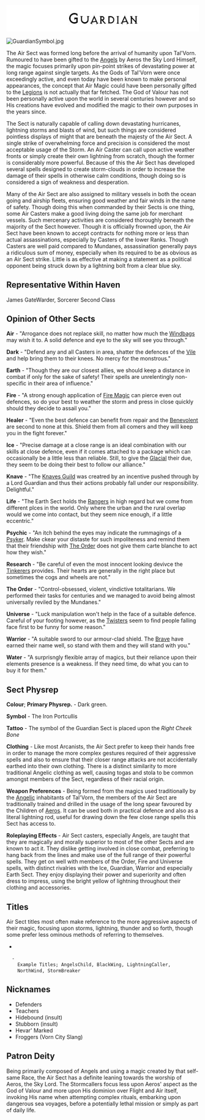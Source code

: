 

<div class="center" style="width: auto; margin-left: auto; margin-right: auto;">

![<File:Guardian.jpg>](Guardian.jpg "File:Guardian.jpg")

</div>

![GuardianSymbol.jpg](GuardianSymbol.jpg "GuardianSymbol.jpg")

The Air Sect was formed long before the arrival of humanity upon
Tal'Vorn. Rumoured to have been gifted to the [Angels](Angel "wikilink")
by Aeros the Sky Lord Himself, the magic focuses primarily upon
pin-point strikes of devastating power at long range against single
targets. As the Gods of Tal'Vorn were once exceedingly active, and even
today have been known to make personal appearances, the concept that Air
Magic could have been personally gifted to the
[Legions](Angel "wikilink") is not actually that far fetched. The God of
Valour has not been personally active upon the world in several
centuries however and so His creations have evolved and modified the
magic to their own purposes in the years since.

The Sect is naturally capable of calling down devastating hurricanes,
lightning storms and blasts of wind, but such things are considered
pointless displays of might that are beneath the majesty of the Air
Sect. A single strike of overwhelming force and precision is considered
the most acceptable usage of the Storm. An Air Caster can call upon
active weather fronts or simply create their own lightning from scratch,
though the former is considerably more powerful. Because of this the Air
Sect has developed several spells designed to create storm-clouds in
order to increase the damage of their spells in otherwise calm
conditions, though doing so is considered a sign of weakness and
desperation.

Many of the Air Sect are also assigned to military vessels in both the
ocean going and airship fleets, ensuring good weather and fair winds in
the name of safety. Though doing this when commanded by their Sects is
one thing, some Air Casters make a good living doing the same job for
merchant vessels. Such mercenary activities are considered thoroughly
beneath the majority of the Sect however. Though it is officially
frowned upon, the Air Sect have been known to accept contracts for
nothing more or less than actual assassinations, especially by Casters
of the lower Ranks. Though Casters are well paid compared to Mundanes,
assassination generally pays a ridiculous sum of money, especially when
its required to be as obvious as an Air Sect strike. Little is as
effective at making a statement as a political opponent being struck
down by a lightning bolt from a clear blue sky.

## **Representative Within Haven**

James GateWarder, Sorcerer Second Class

## **Opinion of Other Sects**

**Air** - "Arrogance does not replace skill, no matter how much the
[Windbags](Air_Sect "wikilink") may wish it to. A solid defence 
and eye to the sky will see you through."

**Dark** - "Defend any and all Casters in area, shatter the defences
of the [Vile](Dark_Sect "wikilink") and help bring them to their
knees. No mercy for the monstrous."

**Earth** - "Though they are our closest allies, we should keep a 
distance in combat if only for the sake of safety! Their spells are
unrelentingly non-specific in their area of influence."

**Fire** - "A strong enough application of [Fire Magic](Fire_Sect "wikilink") can pierce even
out defences, so do your best to weather the storm and press in close
quickly should they decide to assail you."

**Healer** - "Even the best defence can benefit from repair and the
[Benevolent](Healer_Sect "wikilink") are second to none at this. Shield
them from all comers and they will keep you in the fight forever."

**Ice** - "Precise damage at a close range is an ideal combination
with our skills at close defence, even if it comes attached to
a package which can occasionally be a little less than reliable.
Still, to give the [Glacial](Ice_Sect "wikilink") their due, they
seem to be doing their best to follow our alliance."

**Knave** - "The [Knaves Guild](Knaves_Guild "wikilink") was creatred by an incentive pushed
through by a Lord Guardian and thus their actions probably fall under
our responsibility. Delightful."

**Life** - "The Earth Sect holds the [Rangers](Life_Sect "wikilink") in
high regard but we come from different plces in the world. Only where the 
urban and the rural overlap would we come into contact, but they seem nice
enough, if a little eccentric."

**Psychic** - "An itch behind the eyes may indicate the rummagings of
a [Psyker](Psychic_Sect "wikilink"). Make ckear your distaste for such
impoliteness and remind them that their friendship with
[The Order](Order_Sect "wikilink") does not give them carte blanche
to act how they wish."

**Research** - "Be careful of even the most innocent looking devivce
the [Tinkerers](Research_Sect "wikilink") provides. Their hearts are 
generally in the right place but sometimes the cogs and wheels are not."

**The Order** - "Control-obsessed, violent, vindictive totalitarians. 
We performed their tasks for centuries and we managed to avoid being 
almost universally reviled by the Mundanes."

**Universe** - "Luck manipulation won't help in the face of a suitable
defence. Careful of your footing however, as the [Twisters](Universe_Sect "wikilink")
seem to find people falling face first to be funny for some reason."

**Warrior** - "A suitable sword to our armour-clad shield. The 
[Brave](Warrior_Sect "wikilink") have earned their name well, 
so stand with them and they will stand with you."

**Water** - "A surprisngly flexible array of magics, but their 
reliance upon their elements presence is a weakness. If they
need time, do what you can to buy it for them."

## **Sect Physrep**

**Colour**; **Primary Physrep.** - Dark green.

**Symbol** - The Iron Portcullis

**Tattoo** - The symbol of the Guardian Sect is placed upon the *Right Cheek Bone*

**Clothing** - Like most Arcanists, the Air Sect prefer to keep their
hands free in order to manage the more complex gestures required of
their aggressive spells and also to ensure that their closer range
attacks are not accidentally earthed into their own clothing. There is a
distinct similarity to more traditional Angelic clothing as well,
causing togas and stola to be common amongst members of the Sect,
regardless of their racial origin.

**Weapon Preferences** - Being formed from the magics used traditionally
by the [Angelic](Angel "wikilink") inhabitants of Tal'Vorn, the members
of the Air Sect are traditionally trained and drilled in the usage of
the long spear favoured by the Children of
[Aeros](Aeros_the_Valorous "wikilink"). It can be used both in practical
defence and also as a literal lightning rod, useful for drawing down the
few close range spells this Sect has access to.

**Roleplaying Effects** - Air Sect casters, especially Angels, are
taught that they are magically and morally superior to most of the other
Sects and are known to act it. They dislike getting involved in close
combat, preferring to hang back from the lines and make use of the full
range of their powerful spells. They get on well with members of the
Order, Fire and Universe spells, with distinct rivalries with the Ice,
Guardian, Warrior and especially Earth Sect. They enjoy displaying their
power and superiority and often dress to impress, using the bright
yellow of lightning throughout their clothing and accessories.

## **Titles**

Air Sect titles most often make reference to the more aggressive aspects
of their magic, focusing upon storms, lightning, thunder and so forth,
though some prefer less ominous methods of referring to themselves.

  -

      -
        Example Titles; AngelsChild, BlackWing, LightningCaller,
        NorthWind, StormBreaker

## **Nicknames**

  - Defenders
  - Teachers
  - Hidebound (insult)
  - Stubborn (insult)
  - Hevar' Marked
  - Froggers (Vorn City Slang)

## **Patron Deity**

Being primarily composed of Angels and using a magic created by that
self-same Race, the Air Sect has a definite leaning towards the worship
of Aeros, the Sky Lord. The Stormcallers focus less upon Aeros' aspect
as the God of Valour and more upon His dominion over Flight and Air
itself, invoking His name when attempting complex rituals, embarking
upon dangerous sea voyages, before a potentially lethal mission or
simply as part of daily life.
